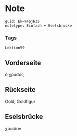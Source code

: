 # Note
```
guid: Ek~%4pjH35
notetype: Einfach + Eselsbrücke
```

### Tags
```
Lektion59
```

## Vorderseite
ὁ χρυσός

## Rückseite
Gold, Goldfigur

## Eselsbrücke
χρυσίον
